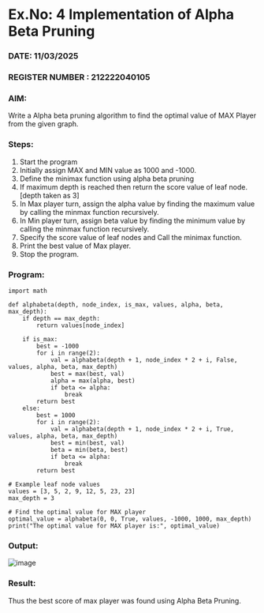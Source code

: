 # Ex.No: 4   Implementation of Alpha Beta Pruning 
### DATE: 11/03/2025                                                                         
### REGISTER NUMBER : 212222040105
### AIM: 
Write a Alpha beta pruning algorithm to find the optimal value of MAX Player from the given graph.
### Steps:
1. Start the program
2. Initially  assign MAX and MIN value as 1000 and -1000.
3.  Define the minimax function  using alpha beta pruning
4.  If maximum depth is reached then return the score value of leaf node. [depth taken as 3]
5.  In Max player turn, assign the alpha value by finding the maximum value by calling the minmax function recursively.
6.  In Min player turn, assign beta value by finding the minimum value by calling the minmax function recursively.
7.  Specify the score value of leaf nodes and Call the minimax function.
8.  Print the best value of Max player.
9.  Stop the program. 

### Program:
```
import math

def alphabeta(depth, node_index, is_max, values, alpha, beta, max_depth):
    if depth == max_depth:
        return values[node_index]
    
    if is_max:
        best = -1000
        for i in range(2):
            val = alphabeta(depth + 1, node_index * 2 + i, False, values, alpha, beta, max_depth)
            best = max(best, val)
            alpha = max(alpha, best)
            if beta <= alpha:
                break
        return best
    else:
        best = 1000
        for i in range(2):
            val = alphabeta(depth + 1, node_index * 2 + i, True, values, alpha, beta, max_depth)
            best = min(best, val)
            beta = min(beta, best)
            if beta <= alpha:
                break
        return best

# Example leaf node values
values = [3, 5, 2, 9, 12, 5, 23, 23]
max_depth = 3

# Find the optimal value for MAX player
optimal_value = alphabeta(0, 0, True, values, -1000, 1000, max_depth)
print("The optimal value for MAX player is:", optimal_value)
```
### Output:
![image](https://github.com/user-attachments/assets/7972a812-3556-45c1-86d1-eb00142f5acf)


### Result:
Thus the best score of max player was found using Alpha Beta Pruning.
